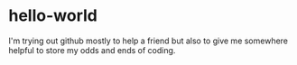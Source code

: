 # hello-world
I'm trying out github mostly to help a friend but also to give me somewhere helpful to store my odds and ends of coding.
